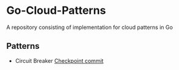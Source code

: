 # Go-Cloud-Patterns
A repository consisting of implementation for cloud patterns in Go

## Patterns
- Circuit Breaker [Checkpoint commit](https://github.com/varunu28/Go-Cloud-Patterns/tree/31c3c8aee2b856708955321c799a84498c528677)